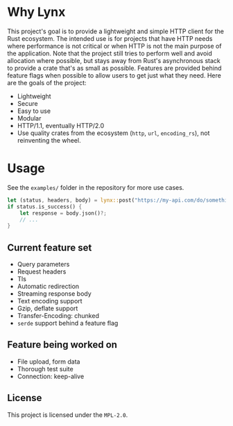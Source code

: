 # Why Lynx
This project's goal is to provide a lightweight and simple HTTP client for the Rust ecosystem. The intended use is for
projects that have HTTP needs where performance is not critical or when HTTP is not the main purpose of the application.
Note that the project still tries to perform well and avoid allocation where possible, but stays away from Rust's
asynchronous stack to provide a crate that's as small as possible. Features are provided behind feature flags when
possible to allow users to get just what they need. Here are the goals of the project:
* Lightweight
* Secure
* Easy to use
* Modular
* HTTP/1.1, eventually HTTP/2.0
* Use quality crates from the ecosystem (`http`, `url`, `encoding_rs`), not reinventing the wheel.

# Usage
See the `examples/` folder in the repository for more use cases.
```rust
let (status, headers, body) = lynx::post("https://my-api.com/do/something").json(&request)?.send()?;
if status.is_success() {
    let response = body.json()?;
    // ...
}
```

## Current feature set
* Query parameters
* Request headers
* Tls
* Automatic redirection
* Streaming response body
* Text encoding support
* Gzip, deflate support
* Transfer-Encoding: chunked
* `serde` support behind a feature flag

## Feature being worked on
* File upload, form data
* Thorough test suite
* Connection: keep-alive

## License
This project is licensed under the `MPL-2.0`.
